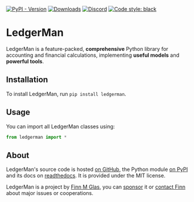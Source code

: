 [![PyPI - Version][pypi-version-badge]][pypi]
[![Downloads][pepi-downloads-badge]][pepy tech]
[![Discord][discord-badge]][discord]
[![Code style: black][code-black-badge]][code-black]

# LedgerMan

LedgerMan is a feature-packed, **comprehensive** Python library for accounting and financial calculations, implementing **useful models** and **powerful tools**.

## Installation

To install LedgerMan, run `pip install ledgerman`.

## Usage

You can import all LedgerMan classes using:

```python
from ledgerman import *
```

## About

LedgerMan's source code is hosted [on GitHub](https://github.com/finnmglas/LedgerMan), the Python module [on PyPI][pypi] and its docs on [readthedocs](https://ledgerman.readthedocs.io). It is provided under the MIT license.

LedgerMan is a project by [Finn M Glas][website], you can [sponsor] it or [contact Finn][contact] about major issues or cooperations.

<!-- Finns owned media -->
  [contact]: https://contact.finnmglas.com
  [sponsor]: https://sponsor.finnmglas.com
  [website]: https://www.finnmglas.com

<!-- Community -->
  [discord]: https://discord.com/invite/BsZXaur
  [discord-badge]: https://img.shields.io/badge/discord-join%20chat-000

<!-- GitHub related -->

  [joingh]: https://github.com/join
  [newissue]: https://github.com/finnmglas/ledgerman/issues/new/choose
  [fork]: https://github.com/finnmglas/ledgerman/fork
  [star]: https://github.com/finnmglas/ledgerman/stargazers
  [shield-star]: https://img.shields.io/github/stars/finnmglas/LedgerMan?label=Star&style=social

  [shield-fork]: https://img.shields.io/github/forks/finnmglas/LedgerMan?label=Fork&style=social

<!-- Python Package -->
  [pypi]: https://pypi.org/project/ledgerman/
  [pypi-version-badge]: https://img.shields.io/pypi/v/ledgerman?color=000

  [pepy tech]: https://pepy.tech/project/ledgerman
  [pepi-downloads-badge]: https://img.shields.io/badge/dynamic/json?style=flat&color=000&maxAge=10800&label=downloads&query=%24.total_downloads&url=https%3A%2F%2Fapi.pepy.tech%2Fapi%2Fprojects%2Fledgerman

  [code-black]: https://github.com/psf/black
  [code-black-badge]: https://img.shields.io/badge/code%20style-black-000000.svg

<!-- Legal -->
  [MIT]: https://choosealicense.com/licenses/mit/
